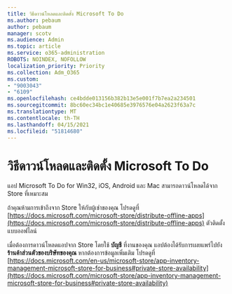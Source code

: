 ```yaml
---
title: วิธีดาวน์โหลดและติดตั้ง Microsoft To Do
ms.author: pebaum
author: pebaum
manager: scotv
ms.audience: Admin
ms.topic: article
ms.service: o365-administration
ROBOTS: NOINDEX, NOFOLLOW
localization_priority: Priority
ms.collection: Adm_O365
ms.custom:
- "9003043"
- "6109"
ms.openlocfilehash: ce4bdde013156b382b13e5e001f7b7ea2a234501
ms.sourcegitcommit: 8bc60ec34bc1e40685e3976576e04a2623f63a7c
ms.translationtype: MT
ms.contentlocale: th-TH
ms.lasthandoff: 04/15/2021
ms.locfileid: "51814680"
---
```

# <a name="how-to-download-and-install-microsoft-to-do"></a>วิธีดาวน์โหลดและติดตั้ง Microsoft To Do

แอป Microsoft To Do for Win32, iOS, Android และ Mac สามารถดาวน์โหลดได้จาก Store ที่เหมาะสม

ถ้าคุณห้ามการเข้าถึงจาก Store ให้กับผู้เช่าของคุณ โปรดดูที่ [https://docs.microsoft.com/microsoft-store/distribute-offline-apps](https://docs.microsoft.com/microsoft-store/distribute-offline-apps) ตัวติดตั้งแบบออฟไลน์

เมื่อต้องการดาวน์โหลดแอปจาก Store โดยใช้ **บัญชี** ที่งานของคุณ แอปต้องได้รับการเผยแพร่ไปยัง **ร้านค้าส่วนตัวของบริษัทของคุณ** หากต้องการข้อมูลเพิ่มเติม โปรดดูที่ [https://docs.microsoft.com/en-us/microsoft-store/app-inventory-management-microsoft-store-for-business#private-store-availability](https://docs.microsoft.com/microsoft-store/app-inventory-management-microsoft-store-for-business#private-store-availability)